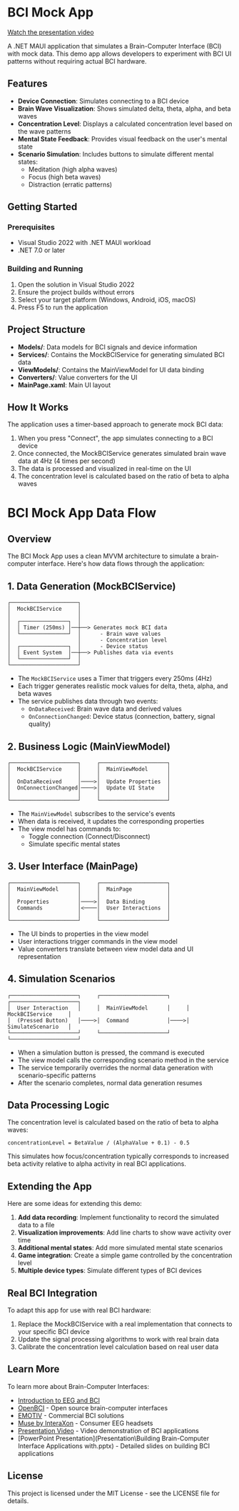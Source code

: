 ﻿# BCI Mock App

[Watch the presentation video](https://youtu.be/cPttTWAGo64)

A .NET MAUI application that simulates a Brain-Computer Interface (BCI) with mock data. This demo app allows developers to experiment with BCI UI patterns without requiring actual BCI hardware.

## Features

- **Device Connection**: Simulates connecting to a BCI device
- **Brain Wave Visualization**: Shows simulated delta, theta, alpha, and beta waves
- **Concentration Level**: Displays a calculated concentration level based on the wave patterns
- **Mental State Feedback**: Provides visual feedback on the user's mental state
- **Scenario Simulation**: Includes buttons to simulate different mental states:
  - Meditation (high alpha waves)
  - Focus (high beta waves)
  - Distraction (erratic patterns)

## Getting Started

### Prerequisites

- Visual Studio 2022 with .NET MAUI workload
- .NET 7.0 or later

### Building and Running

1. Open the solution in Visual Studio 2022
2. Ensure the project builds without errors
3. Select your target platform (Windows, Android, iOS, macOS)
4. Press F5 to run the application

## Project Structure

- **Models/**: Data models for BCI signals and device information
- **Services/**: Contains the MockBCIService for generating simulated BCI data
- **ViewModels/**: Contains the MainViewModel for UI data binding
- **Converters/**: Value converters for the UI
- **MainPage.xaml**: Main UI layout

## How It Works

The application uses a timer-based approach to generate mock BCI data:

1. When you press "Connect", the app simulates connecting to a BCI device
2. Once connected, the MockBCIService generates simulated brain wave data at 4Hz (4 times per second)
3. The data is processed and visualized in real-time on the UI
4. The concentration level is calculated based on the ratio of beta to alpha waves


# BCI Mock App Data Flow

## Overview

The BCI Mock App uses a clean MVVM architecture to simulate a brain-computer interface. Here's how data flows through the application:

## 1. Data Generation (MockBCIService)

```
┌─────────────────────┐
│  MockBCIService     │
│                     │
│  ┌───────────────┐  │
│  │ Timer (250ms) │──┼──> Generates mock BCI data
│  └───────────────┘  │      - Brain wave values
│                     │      - Concentration level
│  ┌───────────────┐  │      - Device status
│  │ Event System  │──┼──> Publishes data via events
│  └───────────────┘  │
└─────────────────────┘
```

- The `MockBCIService` uses a Timer that triggers every 250ms (4Hz)
- Each trigger generates realistic mock values for delta, theta, alpha, and beta waves
- The service publishes data through two events:
  - `OnDataReceived`: Brain wave data and derived values
  - `OnConnectionChanged`: Device status (connection, battery, signal quality)

## 2. Business Logic (MainViewModel)

```
┌─────────────────────┐     ┌─────────────────────┐
│  MockBCIService     │     │  MainViewModel      │
│                     │     │                     │
│  OnDataReceived     │────>│  Update Properties  │
│  OnConnectionChanged│────>│  Update UI State    │
│                     │     │                     │
└─────────────────────┘     └─────────────────────┘
```

- The `MainViewModel` subscribes to the service's events
- When data is received, it updates the corresponding properties
- The view model has commands to:
  - Toggle connection (Connect/Disconnect)
  - Simulate specific mental states

## 3. User Interface (MainPage)

```
┌─────────────────────┐     ┌─────────────────────┐
│  MainViewModel      │     │  MainPage           │
│                     │     │                     │
│  Properties         │────>│  Data Binding       │
│  Commands           │<────│  User Interactions  │
│                     │     │                     │
└─────────────────────┘     └─────────────────────┘
```

- The UI binds to properties in the view model
- User interactions trigger commands in the view model
- Value converters translate between view model data and UI representation

## 4. Simulation Scenarios

```
┌─────────────────────┐     ┌─────────────────────┐     ┌─────────────────────┐
│  User Interaction   │     │  MainViewModel      │     │  MockBCIService     │
│  (Pressed Button)   │────>│  Command            │────>│  SimulateScenario   │
└─────────────────────┘     └─────────────────────┘     └─────────────────────┘
```

- When a simulation button is pressed, the command is executed
- The view model calls the corresponding scenario method in the service
- The service temporarily overrides the normal data generation with scenario-specific patterns
- After the scenario completes, normal data generation resumes

## Data Processing Logic

The concentration level is calculated based on the ratio of beta to alpha waves:
```
concentrationLevel = BetaValue / (AlphaValue + 0.1) - 0.5
```

This simulates how focus/concentration typically corresponds to increased beta activity relative to alpha activity in real BCI applications.

## Extending the App

Here are some ideas for extending this demo:

1. **Add data recording**: Implement functionality to record the simulated data to a file
2. **Visualization improvements**: Add line charts to show wave activity over time
3. **Additional mental states**: Add more simulated mental state scenarios
4. **Game integration**: Create a simple game controlled by the concentration level
5. **Multiple device types**: Simulate different types of BCI devices

## Real BCI Integration

To adapt this app for use with real BCI hardware:

1. Replace the MockBCIService with a real implementation that connects to your specific BCI device
2. Update the signal processing algorithms to work with real brain data
3. Calibrate the concentration level calculation based on real user data

## Learn More

To learn more about Brain-Computer Interfaces:

- [Introduction to EEG and BCI](https://www.sciencedirect.com/topics/neuroscience/brain-computer-interface)
- [OpenBCI](https://openbci.com/) - Open source brain-computer interfaces
- [EMOTIV](https://www.emotiv.com/) - Commercial BCI solutions
- [Muse by InteraXon](https://choosemuse.com/) - Consumer EEG headsets
- [Presentation Video](https://youtu.be/cPttTWAGo64) - Video demonstration of BCI applications
- [PowerPoint Presentation](Presentation\Building Brain-Computer Interface Applications with.pptx) - Detailed slides on building BCI applications

## License

This project is licensed under the MIT License - see the LICENSE file for details.